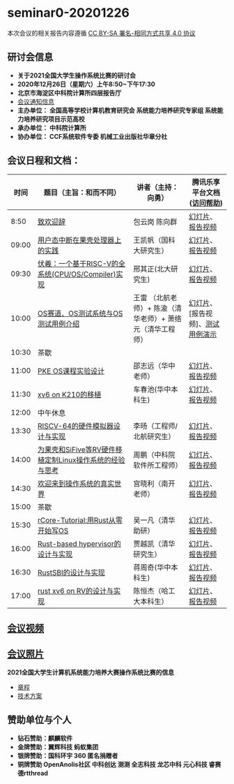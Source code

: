 # seminar0-20201226

本次会议的相关报告内容遵循 [CC BY-SA 署名-相同方式共享 4.0 协议](https://creativecommons.org/licenses/by-sa/4.0/deed.zh)

## 研讨会信息

- **关于2021全国大学生操作系统比赛的研讨会**
- **2020年12月26日（星期六）上午8:50~下午17:30**
- **北京市海淀区中科院计算所四层报告厅**
- [会议通知信息](https://www.bagevent.com/event/7056666)
- **主办单位： 全国高等学校计算机教育研究会  系统能力培养研究专家组  系统能力培养研究项目示范高校**
- **承办单位： 中科院计算所**
- **协办单位： CCF系统软件专委  机械工业出版社华章分社**

## **会议日程和文档：**

| 时间  | 题目（主旨：和而不同）| 讲者（主持：向勇）                            |腾讯乐享平台文档([访问帮助](https://cloud.tsinghua.edu.cn/lib/12eeaa9e-cbff-4532-91ff-6a488f9b868c/file/20210110-回看研讨会报告视频的方法.pdf)) |
| -------- | ------------------------------------------------------------ | --------------------------------------------------------- | ------------------------------------------------------------ |
| 8:50     | [致欢迎辞](PowerPoint/OS比赛研讨会封面.pptx)         | 包云岗 陈向群                                             | [幻灯片](https://lexiangla.com/teams/k100041/docs/6294d36850c611eb8d7196b84c1d4e2d?company_from=79350bd4d06911ea91f05254002f1020)、[报告视频](https://lexiangla.com/teams/k100041/classes/c7130ae2500511eb803546bb058a21b0/courses/887e801e541e11eba45826ab3741681c?company_from=79350bd4d06911ea91f05254002f1020) |
| 09:00    | [用户态中断在果壳处理器上的实践](PowerPoint/N-Extension-on-NutShell-王凯帆.pptx) | 王凯帆（国科大研究生）                                    | [幻灯片](https://lexiangla.com/teams/k100041/docs/6f10e2c650c611ebb7546653486ccb11?company_from=79350bd4d06911ea91f05254002f1020)、[报告视频](https://lexiangla.com/teams/k100041/classes/c7130ae2500511eb803546bb058a21b0/courses/880fcafc541e11ebbdbf26ab3741681c?company_from=79350bd4d06911ea91f05254002f1020) |
| 09:30    | [伏羲：一个基于RISC-V的全系统(CPU/OS/Compiler)实现](PowerPoint/邢其正-伏羲：一个基于RISC-V的全系统实现.pptx) | 邢其正(北大研究生)                                        | [幻灯片](https://lexiangla.com/teams/k100041/docs/7a9b346650c611ebae62dec894e89153?company_from=79350bd4d06911ea91f05254002f1020)、[报告视频](https://lexiangla.com/teams/k100041/classes/c7130ae2500511eb803546bb058a21b0/courses/8dd27316542011eb880c5a97db5a5686?company_from=79350bd4d06911ea91f05254002f1020) |
| 10:00    | [OS赛道、OS测试系统与OS测试用例介绍](PowerPoint/OS比赛研讨.pdf) | 王雷 （北航老师）+ 陈渝（清华老师）+ 萧络元（清华工程师） | [幻灯片](https://lexiangla.com/teams/k100041/docs/6a4c6b0250c611ebb5ac9a21516b4041?company_from=79350bd4d06911ea91f05254002f1020)、[报告视频]、[测试用例演示](https://lexiangla.com/teams/k100041/classes/c7130ae2500511eb803546bb058a21b0/courses/88eadaf2541e11eb80a126ab3741681c?company_from=79350bd4d06911ea91f05254002f1020) |
| 10:30    | 茶歇                                                         |                                                           |                                                              |
| 11:00    | [PKE OS课程实验设计](PowerPoint/PKE报告-v0.2.pptx)   | 邵志远（华中老师）                                        | [幻灯片](https://lexiangla.com/teams/k100041/docs/5c2f839250c611eb85c4d28e8c479e10?company_from=79350bd4d06911ea91f05254002f1020)、[报告视频](https://lexiangla.com/teams/k100041/classes/c7130ae2500511eb803546bb058a21b0/courses/890a5166541e11eb8a2e26ab3741681c?company_from=79350bd4d06911ea91f05254002f1020) |
| 11:30    | [xv6 on K210的移植](PowerPoint/xv6-k210-report-车春池.pdf) | 车春池(华中本科生)                                        | [幻灯片](https://lexiangla.com/teams/k100041/docs/3a540bc650c611eb8cf5fe7085f1d4ca?company_from=79350bd4d06911ea91f05254002f1020)、[报告视频](https://lexiangla.com/teams/k100041/classes/c7130ae2500511eb803546bb058a21b0/courses/8df39d84542011eb9eaa5a97db5a5686?company_from=79350bd4d06911ea91f05254002f1020) |
| 12:00    | 中午休息                                                     |                                                           |                                                              |
| 13:30    | [RISCV-64的硬件模拟器设计与实现](PowerPoint/terminus分享.pdf) | 李旸（工程师/北航研究生）                                 | [幻灯片](https://lexiangla.com/teams/k100041/docs/4185414450c611ebb54466c0b9b9f819?company_from=79350bd4d06911ea91f05254002f1020)、[报告视频](https://lexiangla.com/teams/k100041/classes/c7130ae2500511eb803546bb058a21b0/courses/88ce120a541e11eb96c426ab3741681c?company_from=79350bd4d06911ea91f05254002f1020) |
| 14:00    | [为果壳和SiFive等RV硬件移植定制Linux操作系统的经验与思考](PowerPoint/为果壳和SiFive等RV硬件移植定制Linux-周鹏.pdf) | 周鹏（中科院软件所工程师）                                | [幻灯片](https://lexiangla.com/teams/k100041/docs/1f4a89dc50c511eb84a11aab927671ff?company_from=79350bd4d06911ea91f05254002f1020)、[报告视频](https://lexiangla.com/teams/k100041/classes/c7130ae2500511eb803546bb058a21b0/courses/8906e2ec541e11eb901c26ab3741681c?company_from=79350bd4d06911ea91f05254002f1020) |
| 14:30    | [欢迎来到操作系统的真实世界](PowerPoint/欢迎来到操作系统的世界-宫晓利-南开大学1.pptx) | 宫晓利（南开老师）                                        | [幻灯片](https://lexiangla.com/teams/k100041/docs/7a78708e50c611ebac43c2baeecdde50?company_from=79350bd4d06911ea91f05254002f1020)、[报告视频](https://lexiangla.com/teams/k100041/classes/c7130ae2500511eb803546bb058a21b0/courses/5d77a4ee500511eb84938e4e0b6b06ab?company_from=79350bd4d06911ea91f05254002f1020) |
| 15:00    | 茶歇                                                         |                                                           |                                                              |
| 15:30    | [rCore-Tutorial:用Rust从零开始写OS](rCore-Tutorial(吴一凡).pdf) | 吴一凡（清华助研）                                        | [幻灯片](https://lexiangla.com/teams/k100041/docs/56d7cf9e50c611ebb59d16c6ada9a6b7?company_from=79350bd4d06911ea91f05254002f1020)、[报告视频](https://lexiangla.com/teams/k100041/classes/c7130ae2500511eb803546bb058a21b0/courses/88b6142a541e11eb942d26ab3741681c?company_from=79350bd4d06911ea91f05254002f1020) |
| 16:00    | [Rust-based hypervisor的设计与实现](PowerPoint/RVM-贾越凯.pdf) | 贾越凯（清华研究生）                                      | [幻灯片](https://lexiangla.com/teams/k100041/docs/46716c6450c611ebb5784606e4a0351a?company_from=79350bd4d06911ea91f05254002f1020)、[报告视频](https://lexiangla.com/teams/k100041/classes/c7130ae2500511eb803546bb058a21b0/courses/88e76a3e541e11eb8ba726ab3741681c?company_from=79350bd4d06911ea91f05254002f1020) |
| 16:30    | [RustSBI的设计与实现](PowerPoint/RustSBI的设计与实现.pdf) | 蒋周奇(华中本科生)                                        | [幻灯片](https://lexiangla.com/teams/k100041/docs/4c5bc00c50c611ebbaa9baeee336fd93?company_from=79350bd4d06911ea91f05254002f1020)、[报告视频](https://lexiangla.com/teams/k100041/classes/c7130ae2500511eb803546bb058a21b0/courses/8df0a64c542011ebaff05a97db5a5686?company_from=79350bd4d06911ea91f05254002f1020) |
| 17:00    | [rust xv6 on RV的设计与实现](PowerPoint/rust%20xv6%20on%20RV%E7%9A%84%E8%AE%BE%E8%AE%A1%E4%B8%8E%E5%AE%9E%E7%8E%B0-%E9%99%88%E6%81%92%E6%9D%B0.pdf) | 陈恒杰（哈工大本科生）                                    | [幻灯片](https://lexiangla.com/teams/k100041/docs/50ebd6b650c611ebba19f273c40eb940?company_from=79350bd4d06911ea91f05254002f1020)、[报告视频](https://lexiangla.com/teams/k100041/classes/c7130ae2500511eb803546bb058a21b0/courses/8923fc74541e11eb95bc26ab3741681c?company_from=79350bd4d06911ea91f05254002f1020) |

## [**会议视频**](https://www.bilibili.com/video/BV1ot4y1k76Q?from=search&seid=12043881199602884307)

## [**会议照片**](Photos/)

**2021全国大学生计算机系统能力培养大赛操作系统比赛的信息**

- [章程](https://shimo.im/docs/N2A1M8vV47cJP5AD/)
- [技术方案](https://shimo.im/docs/Wr3DVevExDc8wDkJ/)

## **赞助单位与个人**
- **钻石赞助：麒麟软件**
- **金牌赞助：翼辉科技  蚂蚁集团**
- **银牌赞助：国科环宇  360 匿名捐赠者**
- **铜牌赞助 OpenAnolis社区  中科创达  测测  全志科技   龙芯中科  元心科技   睿赛德rtthread**  
